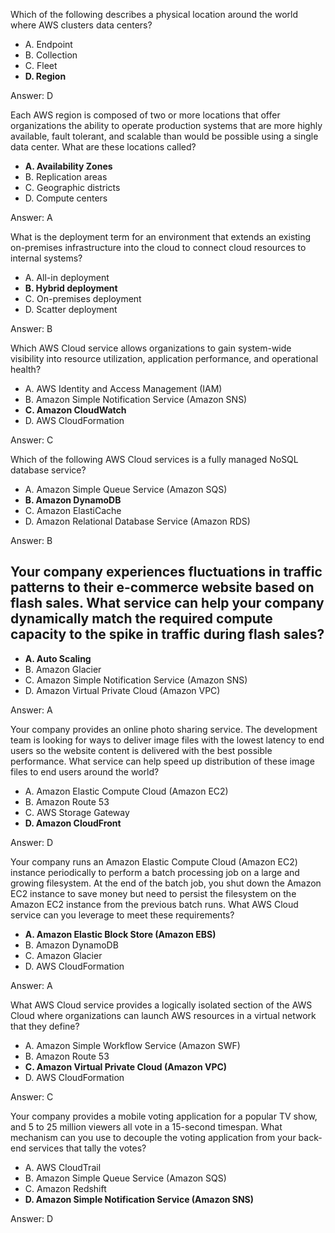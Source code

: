 Which of the following describes a physical location around the world where AWS
clusters data centers?

- A. Endpoint
- B. Collection
- C. Fleet
- **D. Region**
 
Answer: D 

Each AWS region is composed of two or more locations that offer organizations the
ability to operate production systems that are more highly available, fault tolerant, and
scalable than would be possible using a single data center. What are these locations
called?

- **A. Availability Zones**
- B. Replication areas
- C. Geographic districts
- D. Compute centers

Answer: A

What is the deployment term for an environment that extends an existing on-premises
infrastructure into the cloud to connect cloud resources to internal systems?

- A. All-in deployment
- **B. Hybrid deployment**
- C. On-premises deployment
- D. Scatter deployment
 
Answer: B
 
Which AWS Cloud service allows organizations to gain system-wide visibility into
resource utilization, application performance, and operational health?

- A. AWS Identity and Access Management (IAM)
- B. Amazon Simple Notification Service (Amazon SNS)
- **C. Amazon CloudWatch**
- D. AWS CloudFormation

Answer: C
 
Which of the following AWS Cloud services is a fully managed NoSQL database service?

- A. Amazon Simple Queue Service (Amazon SQS)
- **B. Amazon DynamoDB**
- C. Amazon ElastiCache
- D. Amazon Relational Database Service (Amazon RDS)

Answer: B

Your company experiences fluctuations in traffic patterns to their e-commerce website
based on flash sales. What service can help your company dynamically match the
required compute capacity to the spike in traffic during flash sales?
- 
- **A. Auto Scaling**
- B. Amazon Glacier
- C. Amazon Simple Notification Service (Amazon SNS)
- D. Amazon Virtual Private Cloud (Amazon VPC)
  
Answer: A

Your company provides an online photo sharing service. The development team is
looking for ways to deliver image files with the lowest latency to end users so the 
website content is delivered with the best possible performance. What service can 
help speed up distribution of these image files to end users around the world?

- A. Amazon Elastic Compute Cloud (Amazon EC2)
- B. Amazon Route 53
- C. AWS Storage Gateway
- **D. Amazon CloudFront**

Answer: D

Your company runs an Amazon Elastic Compute Cloud (Amazon EC2) instance
periodically to perform a batch processing job on a large and growing filesystem. At 
the end of the batch job, you shut down the Amazon EC2 instance to save money but 
need to persist the filesystem on the Amazon EC2 instance from the previous batch runs. What
AWS Cloud service can you leverage to meet these requirements?

- **A. Amazon Elastic Block Store (Amazon EBS)**
- B. Amazon DynamoDB
- C. Amazon Glacier
- D. AWS CloudFormation 
 
Answer: A

What AWS Cloud service provides a logically isolated section of the AWS Cloud where
organizations can launch AWS resources in a virtual network that they define?

- A. Amazon Simple Workflow Service (Amazon SWF)
- B. Amazon Route 53
- **C. Amazon Virtual Private Cloud (Amazon VPC)**
- D. AWS CloudFormation 
 
Answer: C

Your company provides a mobile voting application for a popular TV show, and 5 to 25
million viewers all vote in a 15-second timespan. What mechanism can you use to
decouple the voting application from your back-end services that tally the votes?

- A. AWS CloudTrail
- B. Amazon Simple Queue Service (Amazon SQS)
- C. Amazon Redshift
- **D. Amazon Simple Notification Service (Amazon SNS)**

Answer: D 